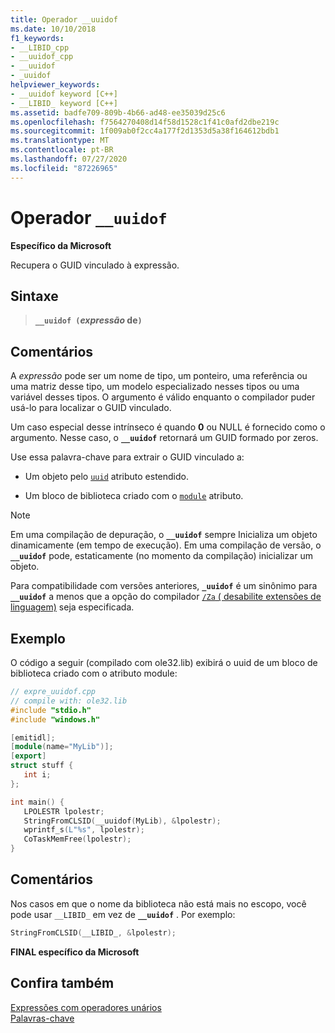 ```yaml
---
title: Operador __uuidof
ms.date: 10/10/2018
f1_keywords:
- __LIBID_cpp
- __uuidof_cpp
- __uuidof
- _uuidof
helpviewer_keywords:
- __uuidof keyword [C++]
- __LIBID_ keyword [C++]
ms.assetid: badfe709-809b-4b66-ad48-ee35039d25c6
ms.openlocfilehash: f7564270408d14f58d1528c1f41c0afd2dbe219c
ms.sourcegitcommit: 1f009ab0f2cc4a177f2d1353d5a38f164612bdb1
ms.translationtype: MT
ms.contentlocale: pt-BR
ms.lasthandoff: 07/27/2020
ms.locfileid: "87226965"
---
```

# <a name="__uuidof-operator"></a>Operador `__uuidof`

**Específico da Microsoft**

Recupera o GUID vinculado à expressão.

## <a name="syntax"></a>Sintaxe

> **`__uuidof (`***expressão* de**`)`**

## <a name="remarks"></a>Comentários

A *expressão* pode ser um nome de tipo, um ponteiro, uma referência ou uma matriz desse tipo, um modelo especializado nesses tipos ou uma variável desses tipos. O argumento é válido enquanto o compilador puder usá-lo para localizar o GUID vinculado.

Um caso especial desse intrínseco é quando **0** ou NULL é fornecido como o argumento. Nesse caso, o **`__uuidof`** retornará um GUID formado por zeros.

Use essa palavra-chave para extrair o GUID vinculado a:

- Um objeto pelo [`uuid`](../cpp/uuid-cpp.md) atributo estendido.

- Um bloco de biblioteca criado com o [`module`](../windows/attributes/module-cpp.md) atributo.

> [!NOTE]
> Em uma compilação de depuração, o **`__uuidof`** sempre Inicializa um objeto dinamicamente (em tempo de execução). Em uma compilação de versão, o **`__uuidof`** pode, estaticamente (no momento da compilação) inicializar um objeto.

Para compatibilidade com versões anteriores, **`_uuidof`** é um sinônimo para **`__uuidof`** a menos que a opção do compilador [ `/Za` \( desabilite extensões de linguagem)](../build/reference/za-ze-disable-language-extensions.md) seja especificada.

## <a name="example"></a>Exemplo

O código a seguir (compilado com ole32.lib) exibirá o uuid de um bloco de biblioteca criado com o atributo module:

```cpp
// expre_uuidof.cpp
// compile with: ole32.lib
#include "stdio.h"
#include "windows.h"

[emitidl];
[module(name="MyLib")];
[export]
struct stuff {
   int i;
};

int main() {
   LPOLESTR lpolestr;
   StringFromCLSID(__uuidof(MyLib), &lpolestr);
   wprintf_s(L"%s", lpolestr);
   CoTaskMemFree(lpolestr);
}
```

## <a name="comments"></a>Comentários

Nos casos em que o nome da biblioteca não está mais no escopo, você pode usar `__LIBID_` em vez de **`__uuidof`** . Por exemplo:

```cpp
StringFromCLSID(__LIBID_, &lpolestr);
```

**FINAL específico da Microsoft**

## <a name="see-also"></a>Confira também

[Expressões com operadores unários](../cpp/expressions-with-unary-operators.md)<br/>
[Palavras-chave](../cpp/keywords-cpp.md)
